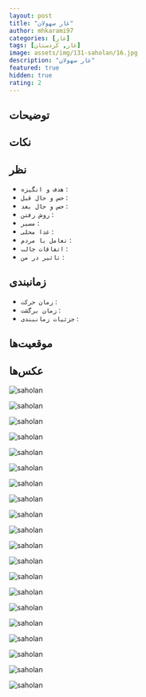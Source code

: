 ```yaml
---
layout: post
title: "غار سهولان"
author: mhkarami97
categories: [غار]
tags: [غار, کردستان]
image: assets/img/131-saholan/16.jpg
description: "غار سهولان"
featured: true
hidden: true
rating: 2
---
```


## توضیحات


## نکات


## نظر
 - `هدف و انگیزه` : 
 - `حس و حال قبل` : 
 - `حس و حال بعد` : 
 - `روش رفتن` : 
 - `مسیر` : 
 - `غذا محلی` : 
 - `تعامل با مردم` : 
 - `اتفاقات جالب` : 
 - `تاثیر در من` : 

## زمانبندی
 - `زمان حرکت` : 
 - `زمان برگشت` : 
 - `جزئیات زمانبندی` : 

## موقعیت‌ها
[]()  

## عکس‌ها

![saholan](/assets/img/131-saholan/01.jpg)  
  
![saholan](/assets/img/131-saholan/02.jpg)  
  
![saholan](/assets/img/131-saholan/03.jpg)  
  
![saholan](/assets/img/131-saholan/04.jpg)  
  
![saholan](/assets/img/131-saholan/05.jpg)  
  
![saholan](/assets/img/131-saholan/06.jpg)  
  
![saholan](/assets/img/131-saholan/07.jpg)  
  
![saholan](/assets/img/131-saholan/08.jpg)  
  
![saholan](/assets/img/131-saholan/09.jpg)  
  
![saholan](/assets/img/131-saholan/10.jpg)  
  
![saholan](/assets/img/131-saholan/11.jpg)  
  
![saholan](/assets/img/131-saholan/12.jpg)  
  
![saholan](/assets/img/131-saholan/13.jpg)  
  
![saholan](/assets/img/131-saholan/14.jpg)  
  
![saholan](/assets/img/131-saholan/15.jpg)  
  
![saholan](/assets/img/131-saholan/16.jpg)  
  
![saholan](/assets/img/131-saholan/17.jpg)  
  
![saholan](/assets/img/131-saholan/18.jpg)  
  
![saholan](/assets/img/131-saholan/19.jpg)  
  
![saholan](/assets/img/131-saholan/20.jpg)  